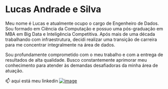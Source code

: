 # Lucas Andrade e Silva

Meu nome é Lucas e atualmente ocupo o cargo de Engenheiro de Dados. Sou formado em Ciência da Computação e possuo uma pós-graduação em MBA em Big Data e Inteligência Competitiva. Após mais de uma década trabalhando com infraestrutura, decidi realizar uma transição de carreira para me concentrar integralmente na área de dados.

Sou profundamente comprometido com o meu trabalho e com a entrega de resultados de alta qualidade. Busco constantemente aprimorar meu conhecimento para atender às demandas desafiadoras da minha área de atuação.

📫 aqui está meu linkedin <a href="https://www.linkedin.com/in/lucas-andrade-13555a19b/">![image](https://user-images.githubusercontent.com/10978969/231758151-fd078629-cc4f-4ce5-acb7-ad8abc873f0c.png)</a>